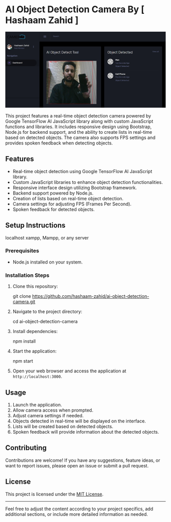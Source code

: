 # AI Object Detection Camera By [ Hashaam Zahid ]
![Screenshot](https://github.com/hashaam-zahid/ai-object-detection-camera/blob/master/template/assets/images/ai-camera.png?raw=true)

This project features a real-time object detection camera powered by Google TensorFlow AI JavaScript library along with custom JavaScript functions and libraries. It includes responsive design using Bootstrap, Node.js for backend support, and the ability to create lists in real-time based on detected objects. The camera also supports FPS settings and provides spoken feedback when detecting objects.

## Features

- Real-time object detection using Google TensorFlow AI JavaScript library.
- Custom JavaScript libraries to enhance object detection functionalities.
- Responsive interface design utilizing Bootstrap framework.
- Backend support powered by Node.js.
- Creation of lists based on real-time object detection.
- Camera settings for adjusting FPS (Frames Per Second).
- Spoken feedback for detected objects.

## Setup Instructions

localhost xampp, Mampp, or any server

### Prerequisites

- Node.js installed on your system.

### Installation Steps

1. Clone this repository:

 
    git clone https://github.com/hashaam-zahid/ai-object-detection-camera.git


2. Navigate to the project directory:

 
    cd ai-object-detection-camera
  

3. Install dependencies:

 
    npm install
    

4. Start the application:

    npm start
   

5. Open your web browser and access the application at `http://localhost:3000`.

## Usage

1. Launch the application.
2. Allow camera access when prompted.
3. Adjust camera settings if needed.
4. Objects detected in real-time will be displayed on the interface.
5. Lists will be created based on detected objects.
6. Spoken feedback will provide information about the detected objects.

## Contributing

Contributions are welcome! If you have any suggestions, feature ideas, or want to report issues, please open an issue or submit a pull request.

## License

This project is licensed under the [MIT License](LICENSE).

---

Feel free to adjust the content according to your project specifics, add additional sections, or include more detailed information as needed.
